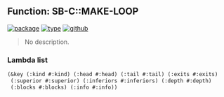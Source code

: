 ## Function: SB-C::MAKE-LOOP
[![package](https://img.shields.io/badge/Package-SB--C-5f9ea0.svg?style=social&colorA=999999)](../) [![type](https://img.shields.io/badge/Type-Function-5f9ea0.svg?style=social&colorA=999999)](../#function) [![github](https://img.shields.io/badge/GitHub-View_the_source-5f9ea0.svg?style=social&colorA=999999&logo=github)](https://github.com/sbcl/sbcl/blob/master/src/compiler/node.lisp/) 

> No description.

### Lambda list
```cl
(&key (:kind #:kind) (:head #:head) (:tail #:tail) (:exits #:exits)
 (:superior #:superior) (:inferiors #:inferiors) (:depth #:depth)
 (:blocks #:blocks) (:info #:info))
```
